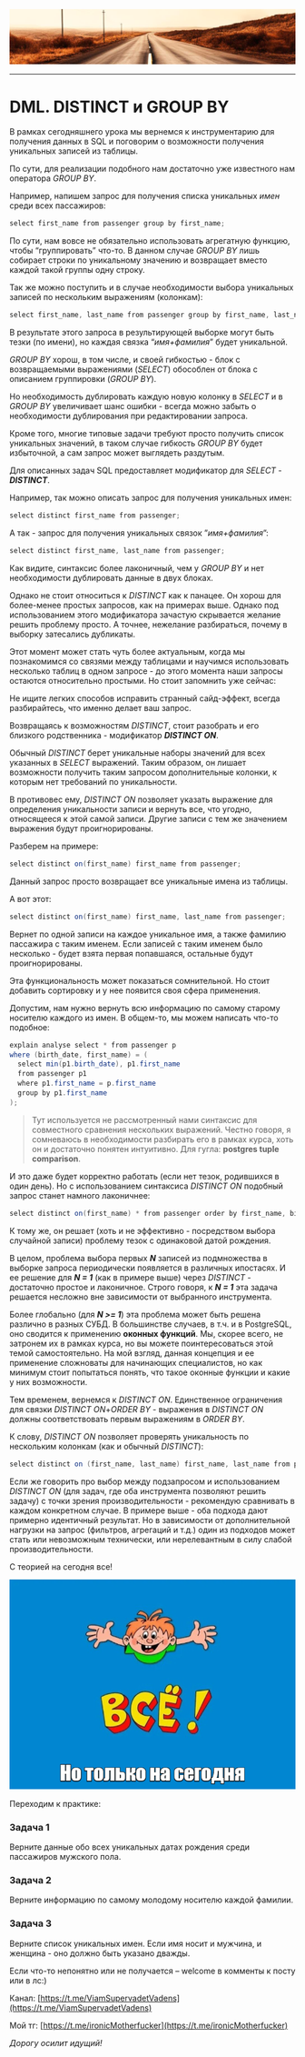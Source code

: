 ![](../../commonmedia/header.png)

***

   

DML. DISTINCT и GROUP BY
========================

В рамках сегодняшнего урока мы вернемся к инструментарию для получения данных в SQL и поговорим о возможности получения уникальных записей из таблицы.

По сути, для реализации подобного нам достаточно уже известного нам оператора _GROUP BY_.

Например, напишем запрос для получения списка уникальных _имен_ среди всех пассажиров:

```java
select first_name from passenger group by first_name;
```

По сути, нам вовсе не обязательно использовать агрегатную функцию, чтобы “группировать” что-то. В данном случае _GROUP BY_ лишь собирает строки по уникальному значению и возвращает вместо каждой такой группы одну строку.

Так же можно поступить и в случае необходимости выбора уникальных записей по нескольким выражениям (колонкам):

```java
select first_name, last_name from passenger group by first_name, last_name;
```

В результате этого запроса в результирующей выборке могут быть тезки (по имени), но каждая связка “_имя+фамилия_” будет уникальной.

  

_GROUP BY_ хорош, в том числе, и своей гибкостью - блок с возвращаемыми выражениями (_SELECT_) обособлен от блока с описанием группировки (_GROUP BY_).

Но необходимость дублировать каждую новую колонку в _SELECT_ и в _GROUP BY_ увеличивает шанс ошибки - всегда можно забыть о необходимости дублирования при редактировании запроса.

Кроме того, многие типовые задачи требуют просто получить список уникальных значений, в таком случае гибкость _GROUP BY_ будет избыточной, а сам запрос может выглядеть раздутым.

  

Для описанных задач SQL предоставляет модификатор для _SELECT_ \- **_DISTINCT_**.

Например, так можно описать запрос для получения уникальных имен:

```java
select distinct first_name from passenger;
```

А так - запрос для получения уникальных связок ”_имя+фамилия_”:

```java
select distinct first_name, last_name from passenger;
```

Как видите, синтаксис более лаконичный, чем у _GROUP BY_ и нет необходимости дублировать данные в двух блоках.

Однако не стоит относиться к _DISTINCT_ как к панацее. Он хорош для более-менее простых запросов, как на примерах выше. Однако под использованием этого модификатора зачастую скрывается желание решить проблему просто. А точнее, нежелание разбираться, почему в выборку затесались дубликаты.

Этот момент может стать чуть более актуальным, когда мы познакомимся со связями между таблицами и научимся использовать несколько таблиц в одном запросе - до этого момента наши запросы остаются относительно простыми. Но стоит запомнить уже сейчас:

Не ищите легких способов исправить странный сайд-эффект, всегда разбирайтесь, что именно делает ваш запрос.

  

Возвращаясь к возможностям _DISTINCT_, стоит разобрать и его близкого родственника - модификатор **_DISTINCT ON_**.

Обычный _DISTINCT_ берет уникальные наборы значений для всех указанных в _SELECT_ выражений. Таким образом, он лишает возможности получить таким запросом дополнительные колонки, к которым нет требований по уникальности.

В противовес ему, _DISTINCT ON_ позволяет указать выражение для определения уникальности записи и вернуть все, что угодно, относящееся к этой самой записи. Другие записи с тем же значением выражения будут проигнорированы.

Разберем на примере:

```java
select distinct on(first_name) first_name from passenger;
```

Данный запрос просто возвращает все уникальные имена из таблицы.

А вот этот:

```java
select distinct on(first_name) first_name, last_name from passenger;
```

Вернет по одной записи на каждое уникальное имя, а также фамилию пассажира с таким именем. Если записей с таким именем было несколько - будет взята первая попавшаяся, остальные будут проигнорированы.

Эта функциональность может показаться сомнительной. Но стоит добавить сортировку и у нее появится своя сфера применения.

Допустим, нам нужно вернуть всю информацию по самому старому носителю каждого из имен. В общем-то, мы можем написать что-то подобное:

```java
explain analyse select * from passenger p 
where (birth_date, first_name) = (
  select min(p1.birth_date), p1.first_name
  from passenger p1 
  where p1.first_name = p.first_name
  group by p1.first_name 
);
```

> Тут используется не рассмотренный нами синтаксис для совместного сравнения нескольких выражений. Честно говоря, я сомневаюсь в необходимости разбирать его в рамках курса, хоть он и достаточно понятен интуитивно. Для гугла: **postgres tuple comparison**.

И это даже будет корректно работать (если нет тезок, родившихся в один день). Но с использованием синтаксиса _DISTINCT ON_ подобный запрос станет намного лаконичнее:

```java
select distinct on(first_name) * from passenger order by first_name, birth_date;
```

К тому же, он решает (хоть и не эффективно - посредством выбора случайной записи) проблему тезок с одинаковой датой рождения.

В целом, проблема выбора первых **_N_** записей из подмножества в выборке запроса периодически появляется в различных ипостасях. И ее решение для **_N = 1_** (как в примере выше) через _DISTINCT_ \- достаточно простое и лаконичное. Строго говоря, к **_N = 1_** эта задача решается несложно вне зависимости от выбранного инструмента.

Более глобально (для **_N >= 1_**) эта проблема может быть решена различно в разных СУБД. В большинстве случаев, в т.ч. и в PostgreSQL, оно сводится к применению **оконных функций**. Мы, скорее всего, не затронем их в рамках курса, но вы можете поинтересоваться этой темой самостоятельно. На мой взгляд, данная концепция и ее применение сложноваты для начинающих специалистов, но как минимум стоит попытаться понять, что такое оконные функции и какие у них возможности.

  

Тем временем, вернемся к _DISTINCT ON_. Единственное ограничения для связки _DISTINCT ON_+_ORDER BY_ - выражения в _DISTINCT ON_ должны соответствовать первым выражениям в _ORDER BY_.

К слову, _DISTINCT ON_ позволяет проверять уникальность по нескольким колонкам (как и обычный _DISTINCT_):

```java
select distinct on (first_name, last_name) first_name, last_name from passenger;
```

Если же говорить про выбор между подзапросом и использованием _DISTINCT ON_ (для задач, где оба инструмента позволяют решить задачу) с точки зрения производительности - рекомендую сравнивать в каждом конкретном случае. В примере выше - оба подхода дают примерно идентичный результат. Но в зависимости от дополнительной нагрузки на запрос (фильтров, агрегаций и т.д.) один из подходов может стать или невозможным технически, или нерелевантным в силу слабой производительности.

  

С теорией на сегодня все!

![](../../commonmedia/footer.png)

Переходим к практике:

### Задача 1

Верните данные обо всех уникальных датах рождения среди пассажиров мужского пола.

  

### Задача 2

Верните информацию по самому молодому носителю каждой фамилии.

  

### Задача 3

Верните список уникальных имен. Если имя носит и мужчина, и женщина - оно должно быть указано дважды.

  

Если что-то непонятно или не получается – welcome в комменты к посту или в лс:)

Канал: [https://t.me/ViamSupervadetVadens](https://t.me/ViamSupervadetVadens)

Мой тг: [https://t.me/ironicMotherfucker](https://t.me/ironicMotherfucker)

_Дорогу осилит идущий!_